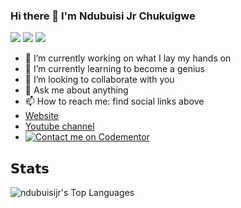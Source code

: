 ### Hi there 👋 I'm Ndubuisi Jr Chukuigwe
<!-- [![](https://vistr.dev/badge?repo=NdubuisiJr.skia-chart&corners=square)](https://github.com/NdubuisiJr/vistr.dev)-->
[![](https://img.shields.io/badge/-@ndubuisijr-%231DA1F2?style=flat-square&logo=twitter&logoColor=ffffff)](https://twitter.com/ndubuisijr)
[![](https://img.shields.io/badge/-@ndubuisijr-%23181717?style=flat-square&logo=github)](https://github.com/NdubuisiJr)
[![](https://img.shields.io/badge/-Ndubuisi%20Chukuigwe-blue?style=flat-square&logo=Linkedin&logoColor=white&link=https://www.linkedin.com/in/ndubuisi-jr-chukuigwe-278417145/)](https://www.linkedin.com/in/ndubuisi-jr-chukuigwe-278417145/)

- 🔭 I’m currently working on what I lay my hands on
- 🌱 I’m currently learning to become a genius
- 👯 I’m looking to collaborate with you
- 💬 Ask me about anything
- 📫 How to reach me: find social links above
- [Website](https://www.ndubuisijr.com)
- [Youtube channel](https://www.youtube.com/channel/UCU78Ebrcy7TInk-NCheGztA)
- [![Contact me on Codementor](https://www.codementor.io/m-badges/ndubuisichukuigwe/book-session.svg)](https://www.codementor.io/@ndubuisichukuigwe?refer=badge)

## 𝗦𝘁𝗮𝘁𝘀
![ndubuisijr's Top Languages](https://github-readme-stats.vercel.app/api/top-langs/?username=ndubuisijr&theme=dark&show_icons=true&hide_border=true&layout=compact)
<!--
**NdubuisiJr/NdubuisiJr** is a ✨ _special_ ✨ repository because its `README.md` (this file) appears on your GitHub profile.

Here are some ideas to get you started:
-->

